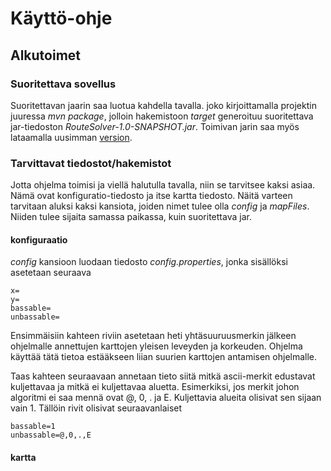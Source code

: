 # Käyttö-ohje

## Alkutoimet

### Suoritettava sovellus

Suoritettavan jaarin saa luotua kahdella tavalla. joko kirjoittamalla projektin juuressa _mvn package_, jolloin hakemistoon _target_ generoituu suoritettava jar-tiedoston _RouteSolver-1.0-SNAPSHOT.jar_. Toimivan jarin saa myös lataamalla uusimman [version](https://github.com/Jhoneagle/RouteSolver/releases/tag/v1.0).

### Tarvittavat tiedostot/hakemistot

Jotta ohjelma toimisi ja viellä halutulla tavalla, niin se tarvitsee kaksi asiaa. Nämä ovat konfiguratio-tiedosto ja itse kartta tiedosto. Näitä varteen tarvitaan aluksi kaksi kansiota, joiden nimet tulee olla _config_ ja _mapFiles_. Niiden tulee sijaita samassa paikassa, kuin suoritettava jar.

#### konfiguraatio

_config_ kansioon luodaan tiedosto _config.properties_, jonka sisällöksi asetetaan seuraava

```
x=
y=
bassable=
unbassable=
```

Ensimmäisiin kahteen riviin asetetaan heti yhtäsuuruusmerkin jälkeen ohjelmalle annettujen karttojen yleisen leveyden ja korkeuden. Ohjelma käyttää tätä tietoa estääkseen liian suurien karttojen antamisen ohjelmalle.

Taas kahteen seuraavaan annetaan tieto siitä mitkä ascii-merkit edustavat kuljettavaa ja mitkä ei kuljettavaa aluetta. Esimerkiksi, jos merkit johon algoritmi ei saa mennä ovat @, 0, . ja E. Kuljettavia alueita olisivat sen sijaan vain 1. Tällöin rivit olisivat seuraavanlaiset

```
bassable=1
unbassable=@,0,.,E
```

#### kartta

